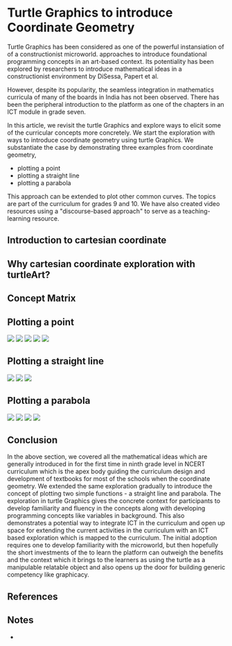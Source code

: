 # Turtle Graphics to introduce Coordinate Geometry

Turtle Graphics has been considered as one of the powerful instansiation of of a constructionist microworld. approaches to introduce foundational programming concepts in an art-based context. Its potentiality has been explored by researchers to introduce mathematical ideas in a constructionist environment by DiSessa, Papert et al.

However, despite its popularity, the seamless integration in mathematics curricula of many of the boards in India has not been observed. There has been the peripheral introduction to the platform as one of the chapters in an ICT module in grade seven. 

In this article, we revisit the turtle Graphics and explore ways to elicit some of the curricular concepts more concretely. We start the exploration with ways to introduce coordinate geometry using turtle Graphics. We substantiate the case by demonstrating  three examples from coordinate geometry,  

- plotting a point
- plotting a straight line
- plotting a parabola

This approach can be extended to plot other common curves. The topics are part of the curriculum for grades 9 and 10. We have also created video resources using a "discourse-based approach" to serve as a teaching-learning resource. 

## Introduction to cartesian coordinate

## Why cartesian coordinate exploration with turtleArt?

## Concept Matrix  

## Plotting a point

![](./img/p-1.png)
![](./img/p-2.png)
![](./img/p-3.png)
![](./img/p-4.png)
![](./img/p-5.png)

## Plotting a straight line

![](./img/st-line-1.png)
![](./img/st-line-2.png)
![](./img/st-line-3.png)

## Plotting a parabola
![](img/pb-1.png)
![](img/pb-2.png)
![](img/pb-3-1.png)
![](img/pb-4-1.png)

## Conclusion

In the above section, we covered all the mathematical ideas which are generally introduced in for the first time in ninth grade level in NCERT curriculum which is the apex body guiding the curriculum design and development of textbooks for most of the schools when the coordinate geometry. We extended the same exploration gradually to introduce the concept of plotting two simple functions - a straight line and parabola. The exploration in turtle Graphics gives the concrete context for participants to develop familiarity and fluency in the concepts along with developing programming concepts like variables in background. This also demonstrates a potential way to integrate ICT in the curriculum and open up space for extending the current activities in the curriculum with an ICT based exploration which is mapped to the curriculum. The initial adoption requires one to develop familiarity with the microworld, but then hopefully the short investments of the to learn the platform can outweigh the benefits and the context which it brings to the learners as using the turtle as a manipulable relatable object and also opens up the door for building generic competency like graphicacy.

## References




## Notes

- 


